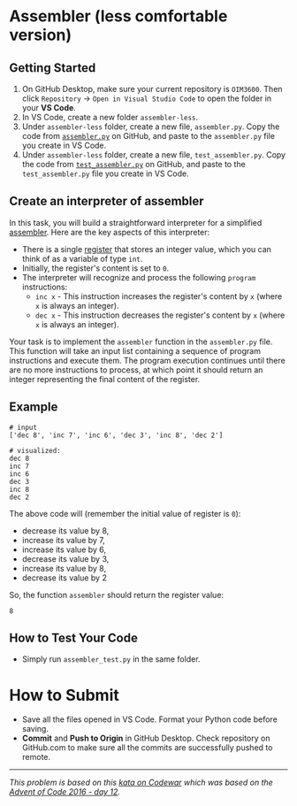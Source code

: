 # Assembler (less comfortable version)

## Getting Started

1. On GitHub Desktop, make sure your current repository is `OIM3600`. Then click `Repository` -> `Open in Visual Studio Code` to open the folder in your **VS Code**.
2. In VS Code, create a new folder `assembler-less`. 
3. Under `assembler-less` folder, create a new file, `assembler.py`. Copy the code from [`assembler.py`](./assembler/assembler-less/assembler.py) on GitHub, and paste to the `assembler.py` file you create in VS Code.
3. Under `assembler-less` folder, create a new file, `test_assembler.py`. Copy the code from [`test_assembler.py`](./assembler/assembler-less/test_assembler.py) on GitHub, and paste to the `test_assembler.py` file you create in VS Code.

## Create an interpreter of assembler

In this task, you will build a straightforward interpreter for a simplified [assembler](https://en.wikipedia.org/wiki/Assembly_language). Here are the key aspects of this interpreter:

- There is a single [register](https://en.wikipedia.org/wiki/Processor_register) that stores an integer value, which you can think of as a variable of type `int`.
- Initially, the register's content is set to `0`.
- The interpreter will recognize and process the following `program` instructions:
  - `inc x` - This instruction increases the register's content by `x` (where `x` is always an integer).
  - `dec x` - This instruction decreases the register's content by `x` (where `x` is always an integer).

Your task is to implement the `assembler` function in the `assembler.py` file. This function will take an input list containing a sequence of program instructions and execute them. The program execution continues until there are no more instructions to process, at which point it should return an integer representing the final content of the register.


## Example

```
# input
['dec 8', 'inc 7', 'inc 6', 'dec 3', 'inc 8', 'dec 2']

# visualized:
dec 8
inc 7
inc 6
dec 3
inc 8
dec 2
```
The above code will (remember the initial value of register is `0`):
- decrease its value by 8,
- increase its value by 7,
- increase its value by 6,
- decrease its value by 3,
- increase its value by 8,
- decrease its value by 2
  
So, the function `assembler` should return the register value:
```
8
```

## How to Test Your Code

- Simply run `assembler_test.py` in the same folder.

# How to Submit

- Save all the files opened in VS Code. Format your Python code before saving.
- **Commit** and **Push to Origin** in GitHub Desktop. Check repository on GitHub.com to make sure all the commits are successfully pushed to remote.

---
_This problem is based on this [kata on Codewar](https://www.codewars.com/kata/58e24788e24ddee28e000053) which was based on the [Advent of Code 2016 - day 12](https://adventofcode.com/2016/day/12)._